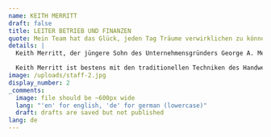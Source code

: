 ```yaml
---
name: KEITH MERRITT
draft: false
title: LEITER BETRIEB UND FINANZEN
quote: Mein Team hat das Glück, jeden Tag Träume verwirklichen zu können. Die Herausforderungen, denen wir dabei begegnen, motivieren uns Grenzen zu überwinden.
details: |
  Keith Merritt, der jüngere Sohn des Unternehmensgründers George A. Merritt, ist bereits seit langer Zeit im Unternehmen tätig. Wie sein Bruder Michael war auch Keith Merritt in fast jeder Position tätig. Er betreut nun verschiedene Bereiche von Produktion, Fertigung und Logistik bis hin zu Anlagen-, Technik- und Projektmanagement. Neben seiner Position als Executive Vice President und Treasurer leitet er heute auch das Tagesgeschäft.

  Keith Merritt ist bestens mit den traditionellen Techniken des Handwerks vertraut und stärkt dadurch das Fundament des Unternehmens in der Kunst der Holzbearbeitung und Schreinerei. Gemeinsam mit seinem Team sucht er weltweit nach den besten Materialien und technologischen Neuerungen. Mit der fortschrittlichsten Ausrüstung und den kreativsten Mitarbeitern der Branche schafft das Unternehmen exquisite und imposante Schreinerarbeiten im Innenausbau.
image: /uploads/staff-2.jpg
display_number: 2
_comments:
  image: file should be ~600px wide
  lang: "'en' for english, 'de' for german (lowercase)"
  draft: drafts are saved but not published
lang: de
---
```


